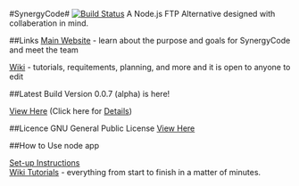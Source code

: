 #SynergyCode# [![Build Status](https://travis-ci.org/GalaxyProgramming/SynergyCode.svg?branch=rewrite)](https://travis-ci.org/GalaxyProgramming/SynergyCode)
A Node.js FTP Alternative designed with collaberation in mind.

##Links
[Main Website](http://www.synergycode.org/) - learn about the purpose and goals for SynergyCode and meet the team

[Wiki](http://wiki.synergycode.org/) - tutorials, requitements, planning, and more and it is open to anyone to edit


##Latest Build
Version 0.0.7 (alpha) is here!

[View Here](https://github.com/GalaxyProgramming/SynergyCode/releases/tag/v0.0.7) (Click here for [Details](http://www.synergycode.org/weekly-updates/))

##Licence
GNU General Public License
[View Here](https://github.com/GalaxyProgramming/SynergyCode/blob/master/LICENSE)

##How to Use
	node app
	
[Set-up Instructions](http://www.wiki.synergycode.org/index.php?title=Setup)	
[Wiki Tutorials](http://wiki.synergycode.org/index.php?title=Tutorials) - everything from start to finish in a matter of minutes.
